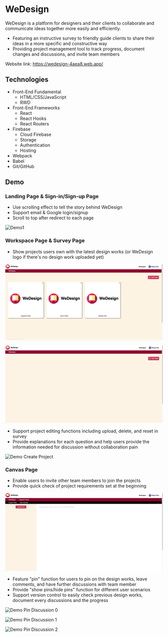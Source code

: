 # WeDesign

WeDesign is a platform for designers and their clients to collaborate and communicate ideas together more easily and efficiently.
* Featuring an instructive survey to friendly guide clients to share their ideas in a more specific and constructive way
* Providing project management tool to track progress, document changes and discussions, and invite team members

Website link: https://wedesign-4aea8.web.app/

## Technologies

* Front-End Fundamental
  * HTML/CSS/JavaScript
  * RWD
* Front-End Frameworks
  * React
  * React Hooks
  * React Routers
* Firebase
  * Cloud Firebase
  * Storage
  * Authentication
  * Hosting
* Webpack
* Babel
* Git/GitHub

## Demo

### Landing Page & Sign-in/Sign-up Page

* Use scrolling effect to tell the story behind WeDesign
* Support email & Google login/signup
* Scroll to top after redirect to each page

![Demo1](https://github.com/CYJOYC/weDesign/blob/main/src/assets/Demo_landing.gif)



### Workspace Page & Survey Page

* Show projects users own with the latest design works (or WeDesign logo if there's no design work uploaded yet) 

![Demo Workspace Page](https://github.com/CYJOYC/weDesign/blob/main/src/assets/Demo%20Workspace%20Page.png)

![Demo Direct to Survey](https://github.com/CYJOYC/weDesign/blob/main/src/assets/Demo%20Direct%20to%20Survey.gif)




* Support project editing functions including upload, delete, and reset in survey 
* Provide explanations for each question and help users provide the information needed for discussion without collaboration pain

![Demo Create Project](https://github.com/CYJOYC/weDesign/blob/main/src/assets/Demo%20Create%20Project.gif)





### Canvas Page

* Enable users to invite other team members to join the projects
* Provide quick check of project requirements set at the beginning

![Demo Project Information Bar](https://github.com/CYJOYC/weDesign/blob/main/src/assets/Demo%20Project%20Information%20Bar.gif)




* Feature "pin" function for users to pin on the design works, leave comments, and have further discussions with team member
* Provide "show pins/hide pins" function for different user scenarios
* Support version control to easily check previous design works, document every discussions and the progress

![Demo Pin Discussion 0](https://github.com/CYJOYC/weDesign/blob/main/src/assets/Demo%20Pin%20Discussion%200.gif)

![Demo Pin Discussion 1](https://github.com/CYJOYC/weDesign/blob/main/src/assets/Demo%20Pin%20Discussion%201.gif)

![Demo Pin Discussion 2](https://github.com/CYJOYC/weDesign/blob/main/src/assets/Demo%20Pin%20Discussion%202.gif)
